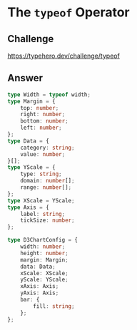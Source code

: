# The `typeof` Operator

## Challenge

https://typehero.dev/challenge/typeof

## Answer

```ts
type Width = typeof width;
type Margin = {
	top: number;
	right: number;
	bottom: number;
	left: number;
};
type Data = {
	category: string;
	value: number;
}[];
type YScale = {
	type: string;
	domain: number[];
	range: number[];
};
type XScale = YScale;
type Axis = {
	label: string;
	tickSize: number;
};

type D3ChartConfig = {
	width: number;
	height: number;
	margin: Margin;
	data: Data;
	xScale: XScale;
	yScale: YScale;
	xAxis: Axis;
	yAxis: Axis;
	bar: {
		fill: string;
	};
};

```